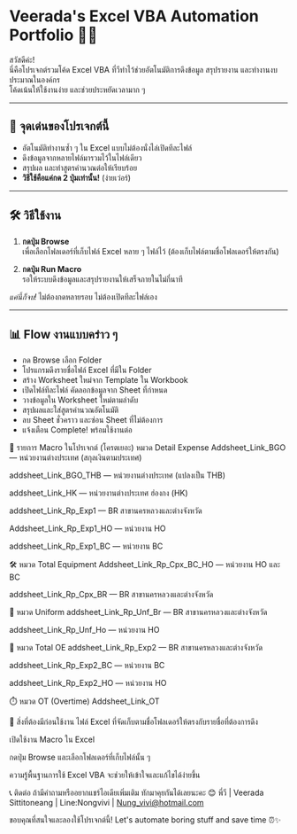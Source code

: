 # Veerada's Excel VBA Automation Portfolio 💼✨

สวัสดีค่ะ!  
นี่คือโปรเจกต์รวมโค้ด Excel VBA ที่วีทำไว้ช่วยอัตโนมัติการดึงข้อมูล สรุปรายงาน และทำงานงบประมาณในองค์กร  
โค้ดเน้นให้ใช้งานง่าย และช่วยประหยัดเวลามาก ๆ

---

## 🎯 จุดเด่นของโปรเจกต์นี้

- อัตโนมัติทำงานซ้ำ ๆ ใน Excel แบบไม่ต้องนั่งไล่เปิดทีละไฟล์  
- ดึงข้อมูลจากหลายไฟล์มารวมไว้ในไฟล์เดียว  
- สรุปผล และทำสูตรคำนวณต่อให้เรียบร้อย  
- **วิธีใช้คือแค่กด 2 ปุ่มเท่านั้น!** (ง่ายเว่อร์)

---

## 🛠️ วิธีใช้งาน

1. **กดปุ่ม Browse**  
   เพื่อเลือกโฟลเดอร์ที่เก็บไฟล์ Excel หลาย ๆ ไฟล์ไว้ (ต้องเก็บไฟล์ตามชื่อโฟลเดอร์ให้ตรงกัน)  
   
2. **กดปุ่ม Run Macro**  
   รอให้ระบบดึงข้อมูลและสรุปรายงานให้เสร็จภายในไม่กี่นาที

*แค่นี้ก็จบ!* ไม่ต้องกดหลายรอบ ไม่ต้องเปิดทีละไฟล์เอง

---

## 📊 Flow งานแบบคร่าว ๆ

- กด Browse เลือก Folder  
- โปรแกรมดึงรายชื่อไฟล์ Excel ที่มีใน Folder  
- สร้าง Worksheet ใหม่จาก Template ใน Workbook  
- เปิดไฟล์ทีละไฟล์ คัดลอกข้อมูลจาก Sheet ที่กำหนด  
- วางข้อมูลใน Worksheet ใหม่ตามลำดับ  
- สรุปผลและใส่สูตรคำนวณอัตโนมัติ  
- ลบ Sheet ชั่วคราว และซ่อน Sheet ที่ไม่ต้องการ  
- แจ้งเตือน Complete! พร้อมใช้งานต่อ
  

📝 รายการ Macro ในโปรเจกต์ (โครตเยอะ)
 หมวด Detail Expense
Addsheet_Link_BGO — หน่วยงานต่างประเทศ (สกุลเงินตามประเทศ)

addsheet_Link_BGO_THB — หน่วยงานต่างประเทศ (แปลงเป็น THB)

addsheet_Link_HK — หน่วยงานต่างประเทศ ฮ่องกง (HK)

addsheet_Link_Rp_Exp1 — BR สาขานครหลวงและต่างจังหวัด

Addsheet_Link_Rp_Exp1_HO — หน่วยงาน HO

addsheet_Link_Rp_Exp1_BC — หน่วยงาน BC

🛠️ หมวด Total Equipment
Addsheet_Link_Rp_Cpx_BC_HO — หน่วยงาน HO และ BC

addsheet_Link_Rp_Cpx_BR — BR สาขานครหลวงและต่างจังหวัด

👕 หมวด Uniform
addsheet_Link_Rp_Unf_Br — BR สาขานครหลวงและต่างจังหวัด

addsheet_Link_Rp_Unf_Ho — หน่วยงาน HO

💼 หมวด Total OE
addsheet_Link_Rp_Exp2 — BR สาขานครหลวงและต่างจังหวัด

addsheet_Link_Rp_Exp2_BC — หน่วยงาน BC

addsheet_Link_Rp_Exp2_HO — หน่วยงาน HO

⏱️ หมวด OT (Overtime)
Addsheet_Link_OT
   




🧰 สิ่งที่ต้องมีก่อนใช้งาน
ไฟล์ Excel ที่จัดเก็บตามชื่อโฟลเดอร์ให้ตรงกับรายชื่อที่ต้องการดึง

เปิดใช้งาน Macro ใน Excel

กดปุ่ม Browse และเลือกโฟลเดอร์ที่เก็บไฟล์นั้น ๆ

ความรู้พื้นฐานการใช้ Excel VBA จะช่วยให้เข้าใจและแก้ไขได้ง่ายขึ้น

📞 ติดต่อ
ถ้ามีคำถามหรืออยากแชร์ไอเดียเพิ่มเติม ทักมาคุยกันได้เลยนะคะ 😊
พี่วี | Veerada Sittitoneang | Line:Nongvivi | Nung_vivi@hotmail.com

ขอบคุณที่สนใจและลองใช้โปรเจกต์นี้!
Let's automate boring stuff and save time ⏰✨
